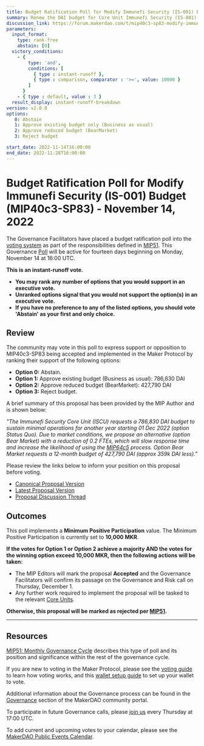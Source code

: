 ```yaml
---
title: Budget Ratification Poll for Modify Immunefi Security (IS-001) Budget (MIP40c3-SP83) - November 14, 2022
summary: Renew the DAI budget for Core Unit Immunefi Security (IS-001).
discussion_link: https://forum.makerdao.com/t/mip40c3-sp83-modify-immunefi-security-core-unit-budget-is-001/18209
parameters:
  input_format:
    type: rank-free
    abstain: [0]
  victory_conditions:
    - {
        type: 'and',
        conditions: [
          { type : instant-runoff },
          { type : comparison, comparator : '>=', value: 10000 }
        ]
      }
    - { type : default, value : 3 }
  result_display: instant-runoff-breakdown
version: v2.0.0
options:
   0: Abstain
   1: Approve existing budget only (Business as usual)
   2: Approve reduced budget (BearMarket)
   3: Reject budget

start_date: 2022-11-14T16:00:00
end_date: 2022-11-28T16:00:00
---
```

# Budget Ratification Poll for Modify Immunefi Security (IS-001) Budget (MIP40c3-SP83) - November 14, 2022

The Governance Facilitators have placed a budget ratification poll into the [voting system](https://vote.makerdao.com/polling) as part of the responsibilities defined in [MIP51](https://mips.makerdao.com/mips/details/MIP51). This Governance [Poll](https://community-development.makerdao.com/en/learn/governance/on-chain-gov) will be active for fourteen days beginning on Monday, November 14 at 16:00 UTC.

**This is an instant-runoff vote.**
- **You may rank any number of options that you would support in an executive vote.**
- **Unranked options signal that you would not support the option(s) in an executive vote.**
- **If you have no preference to any of the listed options, you should vote 'Abstain' as your first and only choice.**

## Review

The community may vote in this poll to express support or opposition to MIP40c3-SP83 being accepted and implemented in the Maker Protocol by ranking their support of the following options:
* **Option 0:** Abstain.
* **Option 1:** Approve existing budget (Business as usual): 786,830 DAI
* **Option 2:** Approve reduced budget (BearMarket): 427,790 DAI
* **Option 3:** Reject budget.

A brief summary of this proposal has been provided by the MIP Author and is shown below:

*"The Immunefi Security Core Unit (ISCU) requests a 786,830 DAI budget to sustain minimal operations for another year starting 01 Dec 2022 (option Status Quo). Due to market conditions, we propose an alternative (option Bear Market) with a reduction of 0.2 FTEs, which will slow response time and increase the likelihood of using the [MIP64c5](https://mips.makerdao.com/mips/details/MIP64#mip64c5-payment-process-and-budget-request) process. Option Bear Market requests a 12-month budget of 427,790 DAI (approx 359k DAI less)."*

Please review the links below to inform your position on this proposal before voting.
* [Canonical Proposal Version](https://github.com/makerdao/mips/blob/247f11f556ad5b2be78525c7fa6c9966da76ecec/MIP40/MIP40c3-Subproposals/MIP40c3-SP83.md)
* [Latest Proposal Version](https://mips.makerdao.com/mips/details/MIP40c3SP83)
* [Proposal Discussion Thread](https://forum.makerdao.com/t/mip40c3-sp83-modify-immunefi-security-core-unit-budget-is-001/18209)

## Outcomes

This poll implements a **Minimum Positive Participation** value. The Minimum Positive Participation is currently set to **10,000 MKR**.

**If the votes for Option 1 or Option 2 achieve a majority AND the votes for the winning option exceed 10,000 MKR, then the following actions will be taken:**
* The MIP Editors will mark the proposal **Accepted** and the Governance Facilitators will confirm its passage on the Governance and Risk call on Thursday, December 1.
* Any further work required to implement the proposal will be tasked to the relevant [Core Units](https://mips.makerdao.com/mips/details/MIP38#mip38c2-core-unit-state).

**Otherwise, this proposal will be marked as rejected per [MIP51](https://mips.makerdao.com/mips/details/MIP51#mip51c2-ratification-poll).**

---

## Resources

[MIP51: Monthly Governance Cycle](https://mips.makerdao.com/mips/details/MIP51) describes this type of poll and its position and significance within the rest of the governance cycle.

If you are new to voting in the Maker Protocol, please see the [voting guide](https://community-development.makerdao.com/en/learn/governance/how-voting-works/) to learn how voting works, and this [wallet setup guide](https://community-development.makerdao.com/en/learn/governance/voting-setup/) to set up your wallet to vote.

Additional information about the Governance process can be found in the [Governance](https://community-development.makerdao.com/en/learn/governance) section of the MakerDAO community portal.

To participate in future Governance calls, please [join us](https://github.com/makerdao/community/tree/master/governance/governance-and-risk-meetings) every Thursday at 17:00 UTC.

To add current and upcoming votes to your calendar, please see the [MakerDAO Public Events Calendar](https://calendar.google.com/calendar/embed?src=makerdao.com_3efhm2ghipksegl009ktniomdk%40group.calendar.google.com&ctz=UTC&mode=week&showCalendars=0&showPrint=0).

